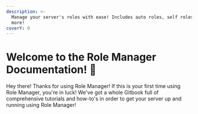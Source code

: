 ```yaml
---
description: >-
  Manage your server's roles with ease! Includes auto roles, self roles and
  more!
coverY: 0
---
```


# Welcome to the Role Manager Documentation! 👋

Hey there! Thanks for using Role Manager! If this is your first time using Role Manager, you're in luck! We've got a whole Gitbook full of comprehensive tutorials and how-to's in order to get your server up and running using Role Manager!&#x20;
